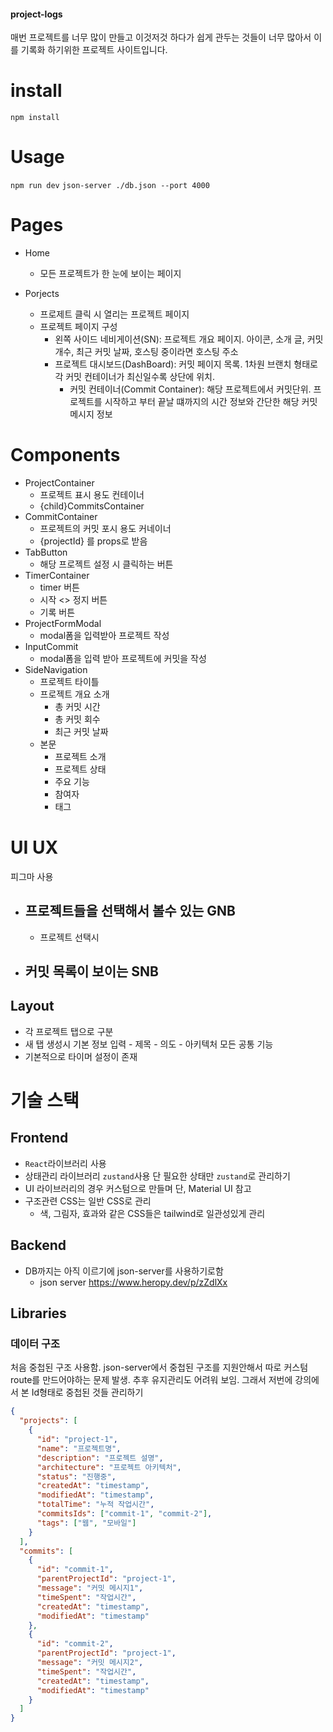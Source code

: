 #### project-logs

매번 프로젝트를 너무 많이 만들고 이것저것 하다가 쉽게 관두는 것들이 너무 많아서
이를 기록화 하기위한 프로젝트 사이트입니다.

# install

`npm install`

# Usage

`npm run dev`
`json-server ./db.json --port 4000`

# Pages

- Home

  - 모든 프로젝트가 한 눈에 보이는 페이지

- Porjects
  - 프로제트 클릭 시 열리는 프로젝트 페이지
  - 프로젝트 페이지 구성
    - 왼쪽 사이드 네비게이션(SN): 프로젝트 개요 페이지. 아이콘, 소개 글, 커밋 개수, 최근 커밋 날짜, 호스팅 중이라면 호스팅 주소
    - 프로젝트 대시보드(DashBoard): 커밋 페이지 목록. 1차원 브랜치 형태로 각 커밋 컨테이너가 최신일수록 상단에 위치.
      - 커밋 컨테이너(Commit Container): 해당 프로젝트에서 커밋단위. 프로젝트를 시작하고 부터 끝날 떄까지의 시간 정보와 간단한 해당 커밋 메시지 정보

# Components

- ProjectContainer
  - 프로젝트 표시 용도 컨테이너
  - {child}CommitsContainer
- CommitContainer
  - 프로젝트의 커밋 포시 용도 커네이너
  - {projectId} 를 props로 받음
- TabButton
  - 해당 프로젝트 설정 시 클릭하는 버튼
- TimerContainer
  - timer 버튼
  - 시작 <> 정지 버튼
  - 기록 버튼
- ProjectFormModal
  - modal폼을 입력받아 프로젝트 작성
- InputCommit
  - modal폼을 입력 받아 프로젝트에 커밋을 작성
- SideNavigation
  - 프로젝트 타이틀
  - 프로젝트 개요 소개
    - 총 커밋 시간
    - 총 커밋 회수
    - 최근 커밋 날짜
  - 본문
    - 프로젝트 소개
    - 프로젝트 상태
    - 주요 기능
    - 참여자
    - 태그

# UI UX

피그마 사용

- ## 프로젝트들을 선택해서 볼수 있는 GNB
  - 프로젝트 선택시
- ## 커밋 목록이 보이는 SNB

## Layout

- 각 프로젝트 탭으로 구분
- 새 탭 생성시 기본 정보 입력 - 제목 - 의도 - 아키텍처
  모든 공통 기능
- 기본적으로 타이머 설정이 존재

# 기술 스택

## Frontend

- `React`라이브러리 사용
- 상태관리 라이브러리 `zustand`사용 단 필요한 상태만 `zustand`로 관리하기
- UI 라이브러리의 경우 커스텀으로 만들며 단, Material UI 참고
- 구조관련 CSS는 일반 CSS로 관리
  - 색, 그림자, 효과와 같은 CSS들은 tailwind로 일관성있게 관리

## Backend

- DB까지는 아직 이르기에 json-server를 사용하기로함
  - json server https://www.heropy.dev/p/zZdlXx

## Libraries

### 데이터 구조

처음 중첩된 구조 사용함. json-server에서 중첩된 구조를 지원안해서 따로 커스텀 route를 만드어야하는 문제 발생.
추후 유지관리도 어려워 보임.
그래서 저번에 강의에서 본 Id형태로 중첩된 것들 관리하기

```json
{
  "projects": [
    {
      "id": "project-1",
      "name": "프로젝트명",
      "description": "프로젝트 설명",
      "architecture": "프로젝트 아키텍처",
      "status": "진행중",
      "createdAt": "timestamp",
      "modifiedAt": "timestamp",
      "totalTime": "누적 작업시간",
      "commitsIds": ["commit-1", "commit-2"],
      "tags": ["웹", "모바일"]
    }
  ],
  "commits": [
    {
      "id": "commit-1",
      "parentProjectId": "project-1",
      "message": "커밋 메시지1",
      "timeSpent": "작업시간",
      "createdAt": "timestamp",
      "modifiedAt": "timestamp"
    },
    {
      "id": "commit-2",
      "parentProjectId": "project-1",
      "message": "커밋 메시지2",
      "timeSpent": "작업시간",
      "createdAt": "timestamp",
      "modifiedAt": "timestamp"
    }
  ]
}
```
